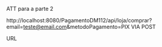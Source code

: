 ATT para a parte 2

http://localhost:8080/PagamentoDM112/api/loja/comprar?email=teste@email.com&metodoPagamento=PIX  VIA POST

URL
